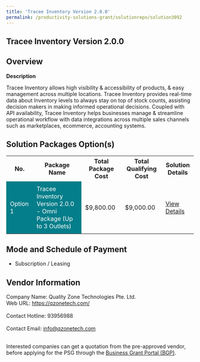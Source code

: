```yaml
---
title: 'Tracee Inventory Version 2.0.0'
permalink: /productivity-solutions-grant/solutionrepo/solution3092
---
```


## Tracee Inventory Version 2.0.0

## Overview

**Description**

Tracee Inventory allows high visibility & accessibility of products, & easy management across multiple locations. Tracee Inventory provides real-time data about Inventory levels to always stay on top of stock counts, assisting decision makers in making informed operational decisions. Coupled with API availability, Tracee Inventory helps businesses manage & streamline operational workflow with data integrations across multiple sales channels such as marketplaces, ecommerce, accounting systems.

## Solution Packages Option(s)

<table>
<tr>
<th><b>No.</b></th>
<th><b>Package Name</b></th>
<th><b>Total Package Cost</b></th>
<th><b>Total Qualifying Cost</b></th>
<th><b>Solution Details</b></th>
</tr>
<tr>
<td style='padding: 10px; background-color: #037E8A; color: #FFFFFF;'>Option 1</td>
<td style='padding: 10px; background-color: #037E8A; color: #FFFFFF;'>Tracee Inventory Version 2.0.0 - Omni Package (Up to 3 Outlets)</td>
<td style='padding: 10px;'>$9,800.00</td>
<td style='padding: 10px;'>$9,000.00</td>
<td style='padding: 10px;'><a href='/images/psg/Qualityzone_Desensitised_Annex_3_30_June_2022.pdf' target='_blank'>View Details</a></td>
</tr>
</table>

## Mode and Schedule of Payment

 - Subscription / Leasing

## Vendor Information

 Company Name: Quality Zone Technologies Pte. Ltd.<br>Web URL: https://qzonetech.com/ <br><br>Contact Hotline: 93956988 <br><br>Contact Email: info@qzonetech.com <br><br>

Interested companies can get a quotation from the pre-approved vendor, before applying for the PSG through the <a href='https://www.businessgrants.gov.sg/' target='_blank' rel='noopener'>Business Grant Portal (BGP)</a>.

<script src="/jquery/resize-tables.js"></script>
